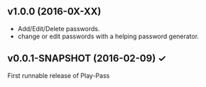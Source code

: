 v1.0.0 (2016-0X-XX)
-------------------

* Add/Edit/Delete passwords.
 * change or edit passwords with a helping password generator.

v0.0.1-SNAPSHOT (2016-02-09) ✓
------------------------

First runnable release of Play-Pass
